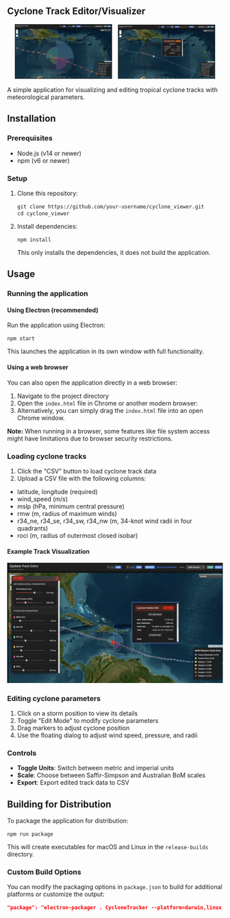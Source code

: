 ## Cyclone Track Editor/Visualizer



<p align="center">
  <img src="images/image1_v1.png" alt="Image 1" width="45%" style="margin-right: 10px;"/>
  <img src="images/image2_v1.png" alt="Image 2" width="45%"/>
</p>

A simple application for visualizing and editing tropical cyclone tracks with meteorological parameters.

## Installation

### Prerequisites
- Node.js (v14 or newer)
- npm (v6 or newer)

### Setup
1. Clone this repository:
   ```
   git clone https://github.com/your-username/cyclone_viewer.git
   cd cyclone_viewer
   ```

2. Install dependencies:
   ```
   npm install
   ```
   This only installs the dependencies, it does not build the application.

## Usage

### Running the application

#### Using Electron (recommended)
Run the application using Electron:

```
npm start
```

This launches the application in its own window with full functionality.

#### Using a web browser
You can also open the application directly in a web browser:

1. Navigate to the project directory
2. Open the `index.html` file in Chrome or another modern browser:
3. Alternatively, you can simply drag the `index.html` file into an open Chrome window.

**Note:** When running in a browser, some features like file system access might have limitations due to browser security restrictions.

### Loading cyclone tracks
1. Click the "CSV" button to load cyclone track data
2. Upload a CSV file with the following columns:
- latitude, longitude (required)
- wind_speed (m/s)
- mslp (hPa, minimum central pressure)
- rmw (m, radius of maximum winds)
- r34_ne, r34_se, r34_sw, r34_nw (m, 34-knot wind radii in four quadrants)
 - roci (m, radius of outermost closed isobar)

#### Example Track Visualization

![Example Track](images/image3_v1.png)

### Editing cyclone parameters
1. Click on a storm position to view its details
2. Toggle "Edit Mode" to modify cyclone parameters
3. Drag markers to adjust cyclone position
4. Use the floating dialog to adjust wind speed, pressure, and radii

### Controls
- **Toggle Units**: Switch between metric and imperial units
- **Scale**: Choose between Saffir-Simpson and Australian BoM scales
- **Export**: Export edited track data to CSV

## Building for Distribution

To package the application for distribution:

```
npm run package
```

This will create executables for macOS and Linux in the `release-builds` directory.

### Custom Build Options

You can modify the packaging options in `package.json` to build for additional platforms or customize the output:

```json
"package": "electron-packager . CycloneTracker --platform=darwin,linux,win32 --arch=x64 --out=release-builds --overwrite"
